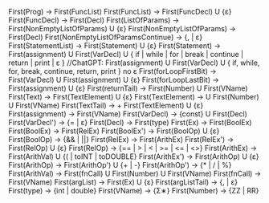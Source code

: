 First(Prog) -> First(FuncList)
First(FuncList) -> First(FuncDecl) U {ε}
First(FuncDecl) -> First(Decl)
First(ListOfParams) -> First(NonEmptyListOfParams) U {ε}
First(NonEmptyListOfParams) -> First(Decl)
First(NonEmptyListOfParamsContinue) -> {, | ε}
First(StatementList) -> First(Statement) U {ε}
First(Statement) -> First(assignment) U First(VarDecl) U { if | while | for | break | continue | return | print | ε } //ChatGPT: First(assignment) U First(VarDecl) U { if, while, for, break, continue, return, print } no ε
First(forLoopFirstBit) -> First(VarDecl) U First(assignment) U {ε}
First(forLoopLastBit) -> First(assignment) U {ε}
First(returnTail) -> First(Number) U First(VName)
First(Text) -> First(TextElement) U {ε}
First(TextElement) -> <String> U First(Number) U First(VName)
First(TextTail) -> + First(TextElement) U {ε}
First(assignment) -> First(VName)
First(VarDecl) -> {const} U First(Decl)
First(VarDecl') -> {= | ε}
First(Decl) -> First(type)
First(Ex) -> First(BoolEx)
First(BoolEx) -> First(RelEx)
First(BoolEx') -> First(BoolOp) U {ε}
First(BoolOp) -> {&& | ||}
First(RelEx) -> First(ArithEx)
First(RelEx') -> First(RelOp) U {ε}
First(RelOp) -> {== | > | < | >= | <= | <>}
First(ArithEx) -> First(ArithVal) U {( | toINT | toDOUBLE} 
First(ArithEx') -> First(ArithOp)  U {ε}
First(ArithOp) -> First(ArithOp') U {+ | -} 
First(ArithOp') -> {* | / | %}
First(ArithVal) -> First(fnCall) U First(Number) U First(VName)
First(fnCall) -> First(VName)
First(argList) -> First(Ex) U {ε}
First(argListTail) -> {, | ε}
First(type) -> {int | double}
First(VName) -> {Σ∗}
First(Number) -> {ZZ | RR}